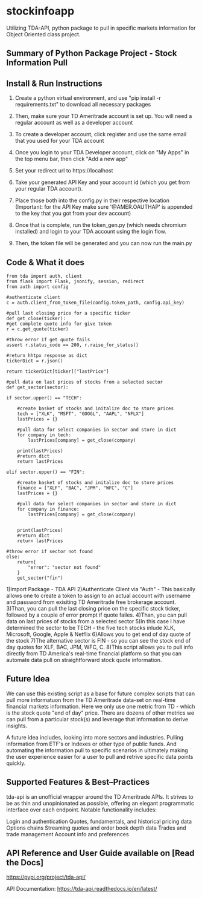 # stockinfoapp
Utilizing TDA-API, python package to pull in specific markets information for Object Oriented class project.

## Summary of Python Package Project - Stock Information Pull 

## Install & Run Instructions 

1. Create a python virtual environment, and use "pip install -r requirements.txt" to download all necessary packages

2. Then, make sure your TD Ameritrade account is set up. You will need a regular account as well as a developer account

3. To create a developer account, click register and use the same email that you used for your TDA account

4. Once you login to your TDA Developer account, click on "My Apps" in the top menu bar, then click "Add a new app"

5. Set your redirect url to https://localhost

6. Take your generated API Key and your account id (which you get from your regular TDA account).

7. Place those both into the config.py in their respective location (Important: for the API Key make sure '@AMER.OAUTHAP' is appended to the key that you got from your dev account)

8. Once that is complete, run the token_gen.py (which needs chromium installed) and login to your TDA account using the login flow.

9. Then, the token file will be generated and you can now run the main.py

## Code & What it does 

    from tda import auth, client
    from flask import Flask, jsonify, session, redirect
    from auth import config

    #authenticate client
    c = auth.client_from_token_file(config.token_path, config.api_key)

    #pull last closing price for a specific ticker 
    def get_close(ticker):
    #get complete quote info for give token
    r = c.get_quote(ticker)

    #throw error if get quote fails 
    assert r.status_code == 200, r.raise_for_status()

    #return hhtpx response as dict 
    tickerDict = r.json()

    return tickerDict[ticker]["lastPrice"]

    #pull data on last prices of stocks from a selected sector 
    def get_sector(sector):

    if sector.upper() == "TECH":
        
        #create basket of stocks and initalize doc to store prices
        tech = ["XLK", "MSFT", "GOOGL", "AAPL", "NFLX"]
        lastPrices = {}

        #pull data for select companies in sector and store in dict
        for company in tech:
            lastPrices[company] = get_close(company)
        
        print(lastPrices)
        #return dict
        return lastPrices
    
    elif sector.upper() == "FIN":
                
        #create basket of stocks and initalize doc to store prices
        finance = ["XLF", "BAC", "JPM", "WFC", "C"]
        lastPrices = {}

        #pull data for select companies in sector and store in dict
        for company in finance:
            lastPrices[company] = get_close(company)

        
        print(lastPrices)
        #return dict 
        return lastPrices
    
    #throw error if sector not found 
    else:
        return{
            "error": "sector not found"
        }
        get_sector("fin")

1)Import Package - TDA API
2)Authenticate Client via "Auth" - This basically allows one to create a token to assign to an actual account with username and password from exisiting TD Ameritrade free brokerage account.
3)Than, you can pull the last closing price on the specific stock ticker, followed by a couple of error prompt if quote failes.
4)Than, you can pull data on last prices of stocks from a selected sector
5)In this case I have determined the sector to be TECH - the five tech stocks inlude XLK, Microsoft, Google, Apple & Netflix
6)Allows you to get end of day quote of the stock
7)The alternative sector is FIN - so you can see the stock end of day quotes for XLF, BAC, JPM, WFC, C.
8)This script allows you to pull info directly from TD America's real-time financial platform so that you can automate data pull on straightforward stock quote information.

## Future Idea
   
We can use this existing script as a base for future complex scripts that can pull more informatuon from the TD Ameritrade data-set on real-time financial markets information. Here we only use one metric from TD - which is the stock quote "end of day" price. There are dozens of other metrics we can pull from a particular stock(s) and leverage that information to derive insights. 

A future idea includes, looking into more sectors and industries. Pulling information from ETF's or Indexes or other type of public funds. And automating the information pull to specific scenarios in ultimately making the user experience easier for a user to pull and retrive specific data points quickly.


## Supported Features & Best–Practices

tda-api is an unofficial wrapper around the TD Ameritrade APIs. It strives to be as thin and unopinionated as possible, offering an elegant programmatic interface over each endpoint. Notable functionality includes:

Login and authentication
Quotes, fundamentals, and historical pricing data
Options chains
Streaming quotes and order book depth data
Trades and trade management
Account info and preferences


## API Reference and User Guide available on [Read the Docs]

https://pypi.org/project/tda-api/

API Documentation: https://tda-api.readthedocs.io/en/latest/


